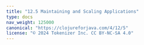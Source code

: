 ```yaml
---
title: "12.5 Maintaining and Scaling Applications"
type: docs
nav_weight: 125000
canonical: "https://clojureforjava.com/4/12/5"
license: "© 2024 Tokenizer Inc. CC BY-NC-SA 4.0"
---
```

